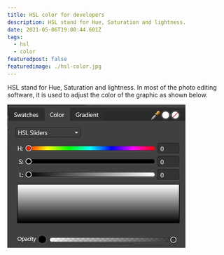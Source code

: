 ```yaml
---
title: HSL color for developers
description: HSL stand for Hue, Saturation and lightness.
date: 2021-05-06T19:00:44.601Z
tags:
  - hsl
  - color
featuredpost: false
featuredimage: ./hsl-color.jpg
---
```


HSL stand for Hue, Saturation and lightness. In most of the photo editing software, it is used to adjust the color of the graphic as shown below.

![HSL slider](./hsl-slider.jpg)
